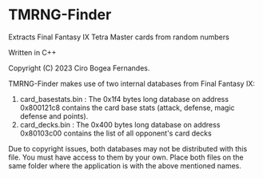 # TMRNG-Finder
Extracts Final Fantasy IX Tetra Master cards from random numbers 

Written in C++

Copyright (C) 2023 Ciro Bogea Fernandes.

TMRNG-Finder makes use of two internal databases from Final Fantasy IX:
1. card_basestats.bin : The 0x1f4 bytes long database on address 0x800121c8 contains the card base stats (attack, defense, magic defense and points).
2. card_decks.bin : The 0x400 bytes long database on address 0x80103c00 contains the list of all opponent's card decks

Due to copyright issues, both databases may not be distributed with this file. You must have access to them by your own. 
Place both files on the same folder where the application is with the above mentioned names.
